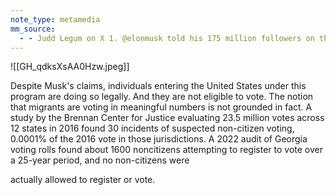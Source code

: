 ```yaml
---
note_type: metamedia
mm_source:
  - - Judd Legum on X 1. @elonmusk told his 175 million followers on this platform that Biden committed treason by secretly chartering flights to bring 320K illegal immigrants to the United States Let's be clear EVERYTHING ABOUT THIS CLAIM IS A BR.md
---
```


![[GH_qdksXsAA0Hzw.jpeg]]

Despite Musk's claims, individuals entering the United States under this program
are doing so legally. And they are not eligible to vote. The notion that migrants are
voting in meaningful numbers is not grounded in fact. A study by the Brennan
Center for Justice evaluating 23.5 million votes across 12 states in 2016 found 30
incidents of suspected non-citizen voting, 0.0001% of the 2016 vote in those
jurisdictions. A 2022 audit of Georgia voting rolls found about 1600 noncitizens
attempting to register to vote over a 25-year period, and no non-citizens were

actually allowed to register or vote.

